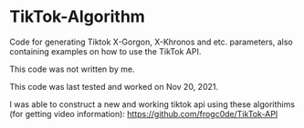 # TikTok-Algorithm
Code for generating Tiktok X-Gorgon, X-Khronos and etc. parameters, also containing examples on how to use the TikTok API.

This code was not written by me.

This code was last tested and worked on Nov 20, 2021.

I was able to construct a new and working tiktok api using these algorithims (for getting video information): https://github.com/frogc0de/TikTok-API

